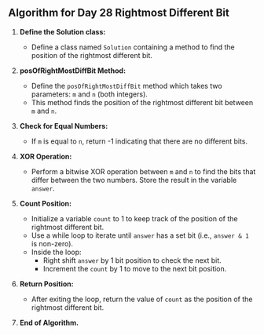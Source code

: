 ## Algorithm for Day 28 **Rightmost Different Bit**

1. **Define the Solution class:**
   - Define a class named `Solution` containing a method to find the position of the rightmost different bit.

2. **posOfRightMostDiffBit Method:**
   - Define the `posOfRightMostDiffBit` method which takes two parameters: `m` and `n` (both integers).
   - This method finds the position of the rightmost different bit between `m` and `n`.

3. **Check for Equal Numbers:**
   - If `m` is equal to `n`, return -1 indicating that there are no different bits.

4. **XOR Operation:**
   - Perform a bitwise XOR operation between `m` and `n` to find the bits that differ between the two numbers. Store the result in the variable `answer`.

5. **Count Position:**
   - Initialize a variable `count` to 1 to keep track of the position of the rightmost different bit.
   - Use a while loop to iterate until `answer` has a set bit (i.e., `answer & 1` is non-zero).
   - Inside the loop:
     - Right shift `answer` by 1 bit position to check the next bit.
     - Increment the `count` by 1 to move to the next bit position.

6. **Return Position:**
   - After exiting the loop, return the value of `count` as the position of the rightmost different bit.

7. **End of Algorithm.**

